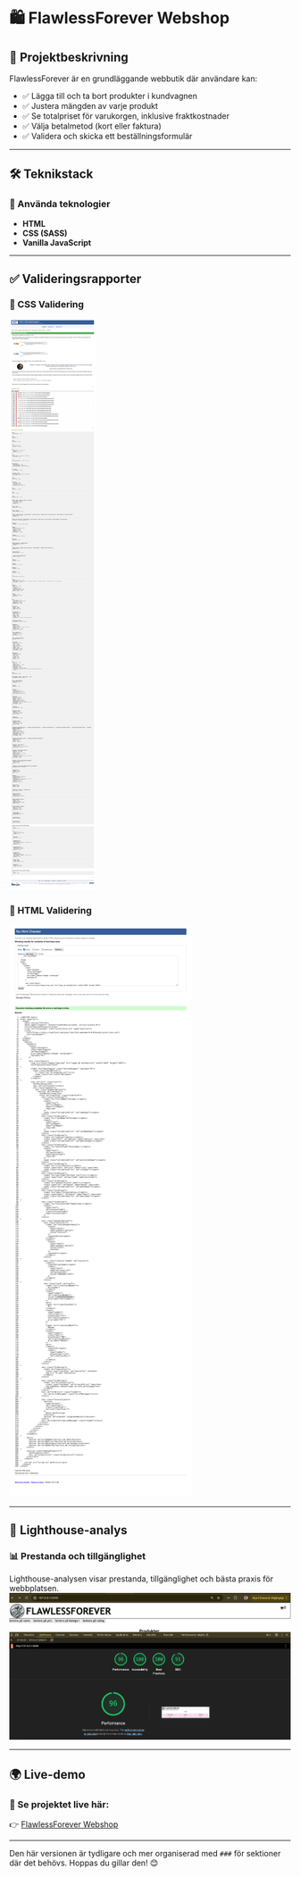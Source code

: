 # 🛍️ FlawlessForever Webshop  

## 📌 Projektbeskrivning  
FlawlessForever är en grundläggande webbutik där användare kan:  

- ✅ Lägga till och ta bort produkter i kundvagnen  
- ✅ Justera mängden av varje produkt  
- ✅ Se totalpriset för varukorgen, inklusive fraktkostnader  
- ✅ Välja betalmetod (kort eller faktura)  
- ✅ Validera och skicka ett beställningsformulär  

---

## 🛠️ Teknikstack  
### 🔹 Använda teknologier  
- **HTML**  
- **CSS (SASS)**  
- **Vanilla JavaScript**  

---

## ✅ Valideringsrapporter  
### 📄 CSS Validering  
![CSS Validering](readme_img/Screen_Shot_css.png)  

### 📄 HTML Validering  
![HTML Validering](readme_img/Screen_Shot_html.png)  

---

## 🚀 Lighthouse-analys  
### 📊 Prestanda och tillgänglighet  
Lighthouse-analysen visar prestanda, tillgänglighet och bästa praxis för webbplatsen.  
![Lighthouse Analys](readme_img/Lighthouse.png)  

---

## 🌍 Live-demo  
### 🔗 Se projektet live här:  
👉 [FlawlessForever Webshop](https://medieinstitutet.github.io/fed24d-js-intro-inl-1-webshop-axandranathalie/)  

---

Den här versionen är tydligare och mer organiserad med `###` för sektioner där det behövs. Hoppas du gillar den! 😊

